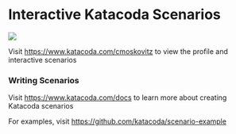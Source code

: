 # Interactive Katacoda Scenarios

[![](http://shields.katacoda.com/katacoda/cmoskovitz/count.svg)](https://www.katacoda.com/cmoskovitz "Get your profile on Katacoda.com")

Visit https://www.katacoda.com/cmoskovitz to view the profile and interactive scenarios

### Writing Scenarios
Visit https://www.katacoda.com/docs to learn more about creating Katacoda scenarios

For examples, visit https://github.com/katacoda/scenario-example
